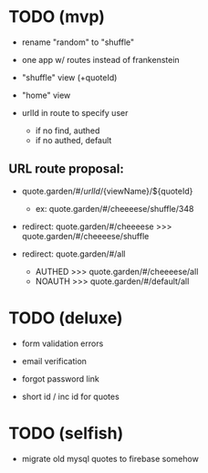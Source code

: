 # TODO (mvp)

- rename "random" to "shuffle"

- one app w/ routes instead of frankenstein

- "shuffle" view (+quoteId)

- "home" view

- urlId in route to specify user
    - if no find, authed
    - if no authed, default


## URL route proposal:

- quote.garden/#/${urlId}/${viewName}/${quoteId}
    - ex: quote.garden/#/cheeeese/shuffle/348

- redirect: quote.garden/#/cheeeese >>> quote.garden/#/cheeeese/shuffle

- redirect: quote.garden/#/all
    - AUTHED >>> quote.garden/#/cheeeese/all
    - NOAUTH >>> quote.garden/#/default/all


# TODO (deluxe)

- form validation errors

- email verification

- forgot password link

- short id / inc id for quotes


# TODO (selfish)

- migrate old mysql quotes to firebase somehow